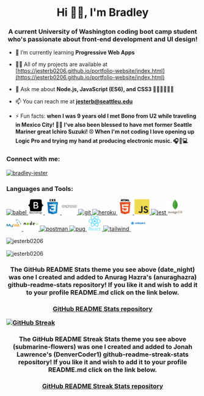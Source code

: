 <h1 align="center">Hi 👋🏼, I'm Bradley</h1>
<h3 align="center">A current University of Washington coding boot camp student who's passionate about front-end development and UI design!</h3>

- 🌱 I’m currently learning **Progressive Web Apps**

- 👨‍💻 All of my projects are available at [https://jesterb0206.github.io/portfolio-website/index.html](https://jesterb0206.github.io/portfolio-website/index.html)

- 💬 Ask me about **Node.js, JavaScript (ES6), and CSS3 🧙🏼‍♂️👨🏼‍🎨**

- 📫 You can reach me at **jesterb@seattleu.edu**

- ⚡ Fun facts: **when I was 9 years old I met Bono from U2 while traveling in Mexico City! 🎤😎 I've also been blessed to have met former Seattle Mariner great Ichiro Suzuki! ⚾️ When I'm not coding I love opening up Logic Pro and trying my hand at producing electronic music. 🎧🎹💻**

<h3 align="left">Connect with me:</h3>
<p align="left">
<a href="https://linkedin.com/in/bradley-jester" target="blank"><img align="center" src="https://raw.githubusercontent.com/rahuldkjain/github-profile-readme-generator/master/src/images/icons/Social/linked-in-alt.svg" alt="bradley-jester" height="30" width="40" /></a>
</p>

<h3 align="left">Languages and Tools:</h3>
<p align="left"> <a href="https://babeljs.io/" target="_blank" rel="noreferrer"> <img src="https://www.vectorlogo.zone/logos/babeljs/babeljs-icon.svg" alt="babel" width="40" height="40"/> </a> <a href="https://getbootstrap.com" target="_blank" rel="noreferrer"> <img src="https://raw.githubusercontent.com/devicons/devicon/master/icons/bootstrap/bootstrap-plain-wordmark.svg" alt="bootstrap" width="40" height="40"/> </a> <a href="https://www.w3schools.com/css/" target="_blank" rel="noreferrer"> <img src="https://raw.githubusercontent.com/devicons/devicon/master/icons/css3/css3-original-wordmark.svg" alt="css3" width="40" height="40"/> </a> <a href="https://expressjs.com" target="_blank" rel="noreferrer"> <img src="https://raw.githubusercontent.com/devicons/devicon/master/icons/express/express-original-wordmark.svg" alt="express" width="40" height="40"/> </a> <a href="https://git-scm.com/" target="_blank" rel="noreferrer"> <img src="https://www.vectorlogo.zone/logos/git-scm/git-scm-icon.svg" alt="git" width="40" height="40"/> </a> <a href="https://heroku.com" target="_blank" rel="noreferrer"> <img src="https://www.vectorlogo.zone/logos/heroku/heroku-icon.svg" alt="heroku" width="40" height="40"/> </a> <a href="https://www.w3.org/html/" target="_blank" rel="noreferrer"> <img src="https://raw.githubusercontent.com/devicons/devicon/master/icons/html5/html5-original-wordmark.svg" alt="html5" width="40" height="40"/> </a> <a href="https://developer.mozilla.org/en-US/docs/Web/JavaScript" target="_blank" rel="noreferrer"> <img src="https://raw.githubusercontent.com/devicons/devicon/master/icons/javascript/javascript-original.svg" alt="javascript" width="40" height="40"/> </a> <a href="https://jestjs.io" target="_blank" rel="noreferrer"> <img src="https://www.vectorlogo.zone/logos/jestjsio/jestjsio-icon.svg" alt="jest" width="40" height="40"/> </a> <a href="https://www.mongodb.com/" target="_blank" rel="noreferrer"> <img src="https://raw.githubusercontent.com/devicons/devicon/master/icons/mongodb/mongodb-original-wordmark.svg" alt="mongodb" width="40" height="40"/> </a> <a href="https://www.mysql.com/" target="_blank" rel="noreferrer"> <img src="https://raw.githubusercontent.com/devicons/devicon/master/icons/mysql/mysql-original-wordmark.svg" alt="mysql" width="40" height="40"/> </a> <a href="https://nodejs.org" target="_blank" rel="noreferrer"> <img src="https://raw.githubusercontent.com/devicons/devicon/master/icons/nodejs/nodejs-original-wordmark.svg" alt="nodejs" width="40" height="40"/> </a> <a href="https://postman.com" target="_blank" rel="noreferrer"> <img src="https://www.vectorlogo.zone/logos/getpostman/getpostman-icon.svg" alt="postman" width="40" height="40"/> </a> <a href="https://pugjs.org" target="_blank" rel="noreferrer"> <img src="https://cdn.worldvectorlogo.com/logos/pug.svg" alt="pug" width="40" height="40"/> </a> <a href="https://reactjs.org/" target="_blank" rel="noreferrer"> <img src="https://raw.githubusercontent.com/devicons/devicon/master/icons/react/react-original-wordmark.svg" alt="react" width="40" height="40"/> </a> <a href="https://tailwindcss.com/" target="_blank" rel="noreferrer"> <img src="https://www.vectorlogo.zone/logos/tailwindcss/tailwindcss-icon.svg" alt="tailwind" width="40" height="40"/> </a> <a href="https://webpack.js.org" target="_blank" rel="noreferrer"> <img src="https://raw.githubusercontent.com/devicons/devicon/d00d0969292a6569d45b06d3f350f463a0107b0d/icons/webpack/webpack-original-wordmark.svg" alt="webpack" width="40" height="40"/> </a> </p>

<p><img align="center" src="https://github-readme-stats.vercel.app/api/top-langs?username=jesterb0206&hide_border=true&border_radius=5&theme=gruvbox&locale=en&show_icons=true&layout=compact&langs_count=10" alt="jesterb0206" /></p>

<p><img align="center" src="https://github-readme-stats.vercel.app/api?username=jesterb0206&hide_border=true&border_radius=5&theme=date_night&locale=en&show_icons=true" alt="jesterb0206" /></p>

<h3 align="center"> The GitHub README Stats theme you see above (date_night) was one I created and added to Anurag Hazra's (anuraghazra) github-readme-stats repository! If you like it and wish to add it to your profile README.md click on the link below.<h3>

<p align="center"> <a href="https://github.com/anuraghazra/github-readme-stats" target="_blank" rel="noopener">GitHub README Stats repository </a> </p>

[![GitHub Streak](https://streak-stats.demolab.com?user=jesterb0206&hide_border=true&border_radius=5&theme=submarine-flowers)](https://git.io/streak-stats)

<h3 align="center"> The GitHub README Streak Stats theme you see above (submarine-flowers) was one I created and added to Jonah Lawrence's (DenverCoder1) github-readme-streak-stats repository! If you like it and wish to add it to your profile README.md click on the link below.<h3>

<p align="center"> <a href="https://github.com/DenverCoder1/github-readme-streak-stats" target="_blank" rel="noopener">GitHub README Streak Stats repository </a> </p>

<!---
jesterb0206/jesterb0206 is a ✨ special ✨ repository because its `README.md` (this file) appears on your GitHub profile.
You can click the Preview link to take a look at your changes.
--->
